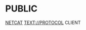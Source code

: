 # PUBLIC
[NETCAT](https://en.wikipedia.org/wiki/Netcat "NETCAT") [TEXT://PROTOCOL](https://textprotocol.org "TEXT://PROTOCOL") CLIENT
